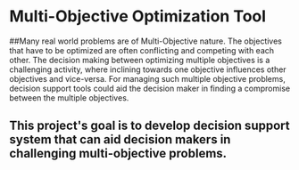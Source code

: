 # Multi-Objective Optimization Tool

##Many real world problems are of Multi-Objective nature. The objectives that have to be optimized are often conflicting and competing with each other. The decision making between optimizing multiple objectives is a challenging activity, where inclining towards one objective influences other objectives and vice-versa. For managing such multiple objective problems, decision support tools could aid the decision maker in finding a compromise between the multiple objectives. 

## This project's goal is to develop decision support system that can aid decision makers in challenging multi-objective problems.
